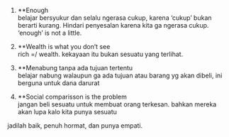 
1. **Enough  
    belajar bersyukur dan selalu ngerasa cukup, karena ‘cukup’ bukan berarti kurang. Hindari penyesalan karena kita ga ngerasa cukup. ‘enough’ is not a little.  
    
2. **Wealth is what you don’t see  
    rich =/ wealth. kekayaan itu bukan sesuatu yang terlihat.  
    
3. **Menabung tanpa ada tujuan tertentu  
    belajar nabung walaupun ga ada tujuan atau barang yg akan dibeli, ini berguna untuk dana darurat  
    
4. **Social comparisson is the problem  
    jangan beli sesuatu untuk membuat orang terkesan. bahkan mereka akan lupa kalo kita punya sesuatu

  

jadilah baik, penuh hormat, dan punya empati.